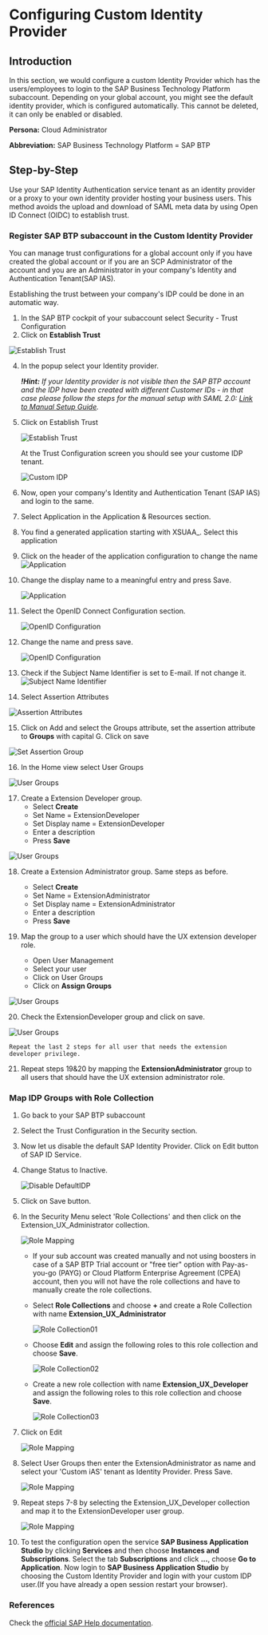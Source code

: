 # Configuring Custom Identity Provider

## Introduction

In this section, we would configure a custom Identity Provider which has the users/employees to login to the SAP Business Technology Platform subaccount.
Depending on your global account, you might see the default identity provider, which is configured automatically. This cannot be deleted, it can only be enabled or disabled. 

**Persona:** Cloud Administrator

**Abbreviation:** SAP Business Technology Platform = SAP BTP


## Step-by-Step

Use your SAP Identity Authentication service tenant as an identity provider or a proxy to your own identity provider hosting your business users. This method avoids the upload and download of SAML meta data by using Open ID Connect (OIDC) to establish trust.

### Register SAP BTP subaccount in the Custom Identity Provider

You can manage trust configurations for a global account only if you have created the global account or if you are an SCP Administrator of the account and you are an Administrator in your company's Identity and Authentication Tenant(SAP IAS).

Establishing the trust between your company's IDP could be done in an automatic way.
1. In the  SAP BTP cockpit of your subaccount select Security - Trust Configuration 
2. Click on **Establish Trust**

![Establish Trust](./images/CustIDP_AutoTrust.png)

4. In the popup select your Identity provider.

   ***!Hint:** If your Identity provider is not visible then the SAP BTP account and the IDP have been created with different Customer IDs - in that case please follow the steps for the manual setup with SAML 2.0: [Link to Manual Setup Guide](./README.md).*

5. Click on Establish Trust

   ![Establish Trust](./images/CustIDP_EstablishTrust.png)

    At the Trust Configuration screen you should see your custome IDP tenant.

   ![Custom IDP](./images/CustIDP_Tenant.png)

6. Now, open your company's Identity and Authentication Tenant (SAP IAS) and login to the same.
7. Select Application in the Application & Resources section.
8. You find a generated application starting with XSUAA_. Select this application
9. Click on the header of the application configuration to change the name 
     ![Application](./images/CustIDP_AutoApplication.png)

10. Change the display name to a meaningful entry and press Save.
    
     ![Application](./images/CustIDP_changeApplicationName.png)

11. Select the OpenID Connect Configuration section.

    ![OpenID Configuration](./images/CustIDP_openId1.png)
12. Change the name and press save.


    ![OpenID Configuration](./images/CustIDP_openId.png)

13. Check if the Subject Name Identifier is set to E-mail. If not change it.
    ![Subject Name Identifier](./images/CustIDP_subjectName.png) 

14. Select Assertion Attributes
    
   ![Assertion Attributes](./images/CustIDP-addAssertion.png) 

15. Click on Add and select the Groups attribute, set the assertion attribute to **Groups** with capital G. Click on save
 
   ![Set Assertion Group](./images/CustIDP-addGroupAssertion.png)  

16. In the Home view select User Groups

   ![User Groups](./images/CustIDP-addGroups.png)

17. Create a Extension Developer group. 
    * Select **Create**
    * Set Name = ExtensionDeveloper
    * Set Display name = ExtensionDeveloper
    * Enter a description
    * Press **Save**

   ![User Groups](./images/CustIDP-addGroups2.png)


18. Create a Extension Administrator group. Same steps as before.     
     * Select **Create**
     * Set Name = ExtensionAdministrator
     * Set Display name = ExtensionAdministrator
     * Enter a description
     * Press **Save**
  
19. Map the group to a user which should have the UX extension developer role. 
    * Open User Management
    * Select your user  
    * Click on User Groups
    * Click on **Assign Groups**
   
   ![User Groups](./images/CustIDP-assertGroup.png)

20. Check the ExtensionDeveloper group and click on save.
   
   ![User Groups](./images/CustIDP-assertGroup2.png)

    Repeat the last 2 steps for all user that needs the extension developer privilege.

21. Repeat steps 19&20 by mapping the **ExtensionAdministrator** group to all users that should have the UX extension administrator role. 

### Map IDP Groups with Role Collection

1. Go back to your SAP BTP subaccount
2. Select the Trust Configuration in the Security section.
3. Now let us disable the default SAP Identity Provider. Click on Edit button of SAP ID Service.
4.  Change Status to Inactive.

    ![Disable DefaultIDP](./images/CustIDP-disableDefaultIDP.png)
5.  Click on Save button.

6. In the Security Menu select 'Role Collections' and then click on the Extension_UX_Administrator collection.
   
   ![Role Mapping](./images/CustIDP_RoleMapping1a.png)
   
   - If your sub account was created manually and not using boosters in case of a  SAP BTP Trial account or "free tier" option with Pay-as-you-go (PAYG) or Cloud Platform Enterprise Agreement (CPEA) account, then you will not have the role collections and have to manually create the role collections. 
   - Select **Role Collections** and choose **+** and create a Role Collection with name **Extension_UX_Administrator** 

     ![Role Collection01](./images/createRoleCollection.png)
      
   - Choose **Edit** and assign the following roles to this role collection and choose **Save**.

     ![Role Collection02](./images/createRoleCollection02.png)
     
   - Create a new role collection with name **Extension_UX_Developer** and assign the following roles to this role collection and choose **Save**. 

     ![Role Collection03](./images/createRoleCollection03.png)

7. Click on Edit

   ![Role Mapping](./images/CustIDP_RoleMapping2a.png)

8. Select User Groups then enter the ExtensionAdministrator as name and select your 'Custom iAS' tenant as Identity Provider. Press Save.

   ![Role Mapping](./images/CustIDP_RoleMapping3a.png)

9. Repeat steps 7-8 by selecting the Extension_UX_Developer collection and map it to the ExtensionDeveloper user group.

   ![Role Mapping](./images/CustIDP_RoleMapping4a.png)   

10. To test the configuration open the service **SAP Business Application Studio** by clicking **Services** and then choose **Instances and Subscriptions**. Select the tab **Subscriptions** and click **...**, choose **Go to Application**. Now login to **SAP Business Application Studio** by choosing the Custom Identity Provider and login with your custom IDP user.(If you have already a open session restart your browser).


### References
Check the [official SAP Help documentation](https://help.sap.com/viewer/65de2977205c403bbc107264b8eccf4b/Cloud/en-US/161f8f0cfac64c4fa2d973bc5f08a894.html).
    


